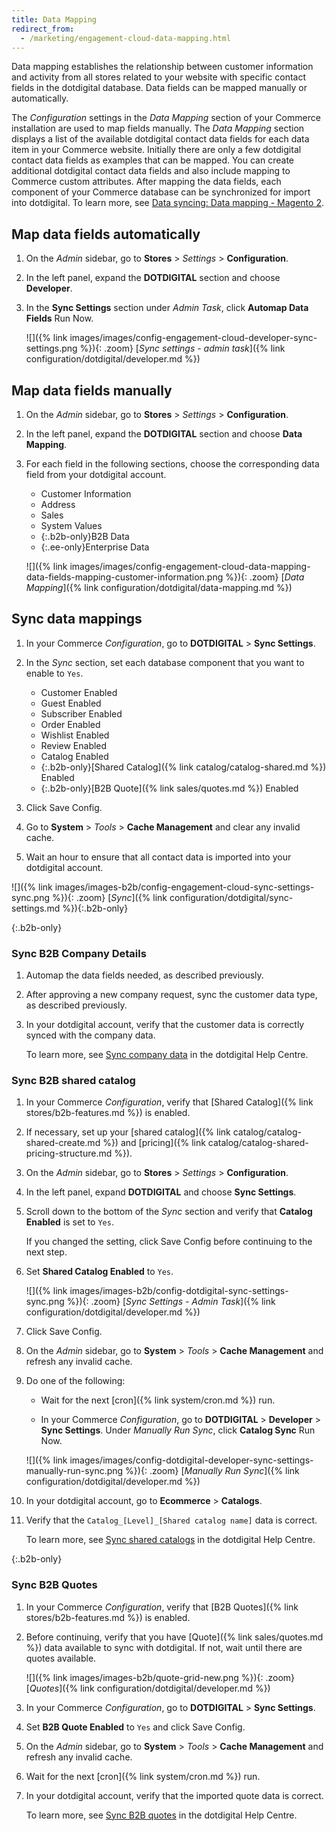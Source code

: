 ```yaml
---
title: Data Mapping
redirect_from:
  - /marketing/engagement-cloud-data-mapping.html
---
```


Data mapping establishes the relationship between customer information and activity from all stores related to your website with specific contact fields in the dotdigital database. Data fields can be mapped manually or automatically.

The _Configuration_ settings in the _Data Mapping_ section of your Commerce installation are used to map fields manually. The _Data Mapping_ section displays a list of the available dotdigital contact data fields for each data item in your Commerce website. Initially there are only a few dotdigital contact data fields as examples that can be mapped. You can create additional dotdigital contact data fields and also include mapping to Commerce custom attributes. After mapping the data fields, each component of your Commerce database can be synchronized for import into dotdigital. To learn more, see [Data syncing: Data mapping - Magento 2][1].

## Map data fields automatically

1. On the _Admin_ sidebar, go to **Stores** > _Settings_ > **Configuration**.

1. In the left panel, expand the **DOTDIGITAL** section and choose **Developer**.

1. In the **Sync Settings** section under _Admin Task_, click **Automap Data Fields** <span class="btn">Run Now</span>.

   ![]({% link images/images/config-engagement-cloud-developer-sync-settings.png %}){: .zoom}
   [_Sync settings - admin task_]({% link configuration/dotdigital/developer.md %})

## Map data fields manually

1. On the _Admin_ sidebar, go to **Stores** > _Settings_ > **Configuration**.

1. In the left panel, expand the **DOTDIGITAL** section and choose **Data Mapping**.

1. For each field in the following sections, choose the corresponding data field from your dotdigital account.

   - Customer Information
   - Address
   - Sales
   - System Values
   - {:.b2b-only}B2B Data
   - {:.ee-only}Enterprise Data

   ![]({% link images/images/config-engagement-cloud-data-mapping-data-fields-mapping-customer-information.png %}){: .zoom}
   [_Data Mapping_]({% link configuration/dotdigital/data-mapping.md %})

## Sync data mappings

1. In your Commerce _Configuration_, go to **DOTDIGITAL** > **Sync Settings**.

1. In the _Sync_ section, set each database component that you want to enable to `Yes`.

   - Customer Enabled
   - Guest Enabled
   - Subscriber Enabled
   - Order Enabled
   - Wishlist Enabled
   - Review Enabled
   - Catalog Enabled
   - {:.b2b-only}[Shared Catalog]({% link catalog/catalog-shared.md %}) Enabled
   - {:.b2b-only}[B2B Quote]({% link sales/quotes.md %}) Enabled

1. Click <span class="btn">Save Config</span>.

1. Go to **System** > _Tools_ > **Cache Management** and clear any invalid cache.

1. Wait an hour to ensure that all contact data is imported into your dotdigital account.

![]({% link images/images-b2b/config-engagement-cloud-sync-settings-sync.png %}){: .zoom}
[_Sync_]({% link configuration/dotdigital/sync-settings.md %}){:.b2b-only}

{:.b2b-only}
### Sync B2B Company Details

1. Automap the data fields needed, as described previously.

1. After approving a new company request, sync the customer data type, as described previously.

1. In your dotdigital account, verify that the customer data is correctly synced with the company data.

   To learn more, see [Sync company data][2] in the dotdigital Help Centre.

### Sync B2B shared catalog

1. In your Commerce _Configuration_, verify that [Shared Catalog]({% link stores/b2b-features.md %}) is enabled.

1. If necessary, set up your [shared catalog]({% link catalog/catalog-shared-create.md %}) and [pricing]({% link catalog/catalog-shared-pricing-structure.md %}).

1. On the _Admin_ sidebar, go to **Stores** > _Settings_ > **Configuration**.

1. In the left panel, expand **DOTDIGITAL** and choose **Sync Settings**.

1. Scroll down to the bottom of the _Sync_ section and verify that **Catalog Enabled** is set to `Yes`.

   If you changed the setting, click <span class="btn">Save Config</span> before continuing to the next step.

1. Set **Shared Catalog Enabled** to `Yes`.

   ![]({% link images/images-b2b/config-dotdigital-sync-settings-sync.png %}){: .zoom}
   [_Sync Settings - Admin Task_]({% link configuration/dotdigital/developer.md %})

1. Click <span class="btn">Save Config</span>.

1. On the _Admin_ sidebar, go to **System** > _Tools_ > **Cache Management** and refresh any invalid cache.

1. Do one of the following:

   - Wait for the next [cron]({% link system/cron.md %}) run.

   - In your Commerce _Configuration_, go to **DOTDIGITAL** > **Developer** > **Sync Settings**. Under _Manually Run Sync_, click **Catalog Sync** <span class="btn">Run Now</span>.

   ![]({% link images/images/config-dotdigital-developer-sync-settings-manually-run-sync.png %}){: .zoom}
   [_Manually Run Sync_]({% link configuration/dotdigital/developer.md %})

1. In your dotdigital account, go to **Ecommerce** > **Catalogs**.

1. Verify that the `Catalog_[Level]_[Shared catalog name]` data is correct.

   To learn more, see [Sync shared catalogs][3] in the dotdigital Help Centre.

{:.b2b-only}
### Sync B2B Quotes

1. In your Commerce _Configuration_, verify that [B2B Quotes]({% link stores/b2b-features.md %}) is enabled.

1. Before continuing, verify that you have [Quote]({% link sales/quotes.md %}) data available to sync with dotdigital. If not, wait until there are quotes available.

   ![]({% link images/images-b2b/quote-grid-new.png %}){: .zoom}
   [_Quotes_]({% link configuration/dotdigital/developer.md %})

1. In your Commerce _Configuration_, go to **DOTDIGITAL** > **Sync Settings**.

1. Set **B2B Quote Enabled** to `Yes` and click <span class="btn">Save Config</span>.

1. On the _Admin_ sidebar, go to **System** > _Tools_ > **Cache Management** and refresh any invalid cache.

1. Wait for the next [cron]({% link system/cron.md %}) run.

1. In your dotdigital account, verify that the imported quote data is correct.

   To learn more, see [Sync B2B quotes][4] in the dotdigital Help Centre.

[1]: https://support.dotdigital.com/hc/en-gb/articles/360000449530-Data-syncing-Data-mapping-Magento-2
[2]: https://support.dotdigital.com/hc/en-gb/articles/360013384240-Sync-company-data
[3]: https://support.dotdigital.com/hc/en-gb/articles/360013448759-Sync-shared-catalogs
[4]: https://support.dotdigital.com/hc/en-gb/articles/360013388760-Sync-B2B-quotes
